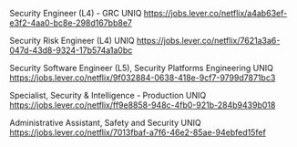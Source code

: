 Security Engineer (L4) - GRC UNIQ https://jobs.lever.co/netflix/a4ab63ef-e3f2-4aa0-bc8e-298d167bb8e7

Security Risk Engineer (L4) UNIQ https://jobs.lever.co/netflix/7621a3a6-047d-43d8-9324-17b574a1a0bc

Security Software Engineer (L5), Security Platforms Engineering UNIQ https://jobs.lever.co/netflix/9f032884-0638-418e-9cf7-9799d7871bc3

Specialist, Security & Intelligence - Production UNIQ https://jobs.lever.co/netflix/ff9e8858-948c-4fb0-921b-284b9439b018

Administrative Assistant, Safety and Security UNIQ https://jobs.lever.co/netflix/7013fbaf-a7f6-46e2-85ae-94ebfed15fef

